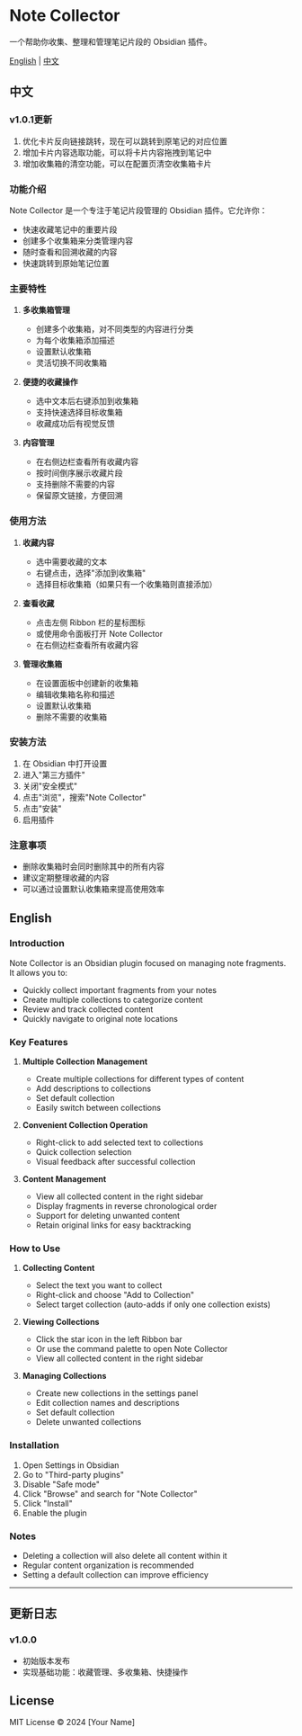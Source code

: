 # Note Collector

一个帮助你收集、整理和管理笔记片段的 Obsidian 插件。

[English](#english) | [中文](#中文)

## 中文

### v1.0.1更新
1. 优化卡片反向链接跳转，现在可以跳转到原笔记的对应位置
2. 增加卡片内容选取功能，可以将卡片内容拖拽到笔记中
3. 增加收集箱的清空功能，可以在配置页清空收集箱卡片

### 功能介绍

Note Collector 是一个专注于笔记片段管理的 Obsidian 插件。它允许你：

- 快速收藏笔记中的重要片段
- 创建多个收集箱来分类管理内容
- 随时查看和回溯收藏的内容
- 快速跳转到原始笔记位置

### 主要特性

1. **多收集箱管理**
   - 创建多个收集箱，对不同类型的内容进行分类
   - 为每个收集箱添加描述
   - 设置默认收集箱
   - 灵活切换不同收集箱

2. **便捷的收藏操作**
   - 选中文本后右键添加到收集箱
   - 支持快速选择目标收集箱
   - 收藏成功后有视觉反馈

3. **内容管理**
   - 在右侧边栏查看所有收藏内容
   - 按时间倒序展示收藏片段
   - 支持删除不需要的内容
   - 保留原文链接，方便回溯

### 使用方法

1. **收藏内容**
   - 选中需要收藏的文本
   - 右键点击，选择"添加到收集箱"
   - 选择目标收集箱（如果只有一个收集箱则直接添加）

2. **查看收藏**
   - 点击左侧 Ribbon 栏的星标图标
   - 或使用命令面板打开 Note Collector
   - 在右侧边栏查看所有收藏内容

3. **管理收集箱**
   - 在设置面板中创建新的收集箱
   - 编辑收集箱名称和描述
   - 设置默认收集箱
   - 删除不需要的收集箱

### 安装方法

1. 在 Obsidian 中打开设置
2. 进入"第三方插件"
3. 关闭"安全模式"
4. 点击"浏览"，搜索"Note Collector"
5. 点击"安装"
6. 启用插件

### 注意事项

- 删除收集箱时会同时删除其中的所有内容
- 建议定期整理收藏的内容
- 可以通过设置默认收集箱来提高使用效率

## English

### Introduction

Note Collector is an Obsidian plugin focused on managing note fragments. It allows you to:

- Quickly collect important fragments from your notes
- Create multiple collections to categorize content
- Review and track collected content
- Quickly navigate to original note locations

### Key Features

1. **Multiple Collection Management**
   - Create multiple collections for different types of content
   - Add descriptions to collections
   - Set default collection
   - Easily switch between collections

2. **Convenient Collection Operation**
   - Right-click to add selected text to collections
   - Quick collection selection
   - Visual feedback after successful collection

3. **Content Management**
   - View all collected content in the right sidebar
   - Display fragments in reverse chronological order
   - Support for deleting unwanted content
   - Retain original links for easy backtracking

### How to Use

1. **Collecting Content**
   - Select the text you want to collect
   - Right-click and choose "Add to Collection"
   - Select target collection (auto-adds if only one collection exists)

2. **Viewing Collections**
   - Click the star icon in the left Ribbon bar
   - Or use the command palette to open Note Collector
   - View all collected content in the right sidebar

3. **Managing Collections**
   - Create new collections in the settings panel
   - Edit collection names and descriptions
   - Set default collection
   - Delete unwanted collections

### Installation

1. Open Settings in Obsidian
2. Go to "Third-party plugins"
3. Disable "Safe mode"
4. Click "Browse" and search for "Note Collector"
5. Click "Install"
6. Enable the plugin

### Notes

- Deleting a collection will also delete all content within it
- Regular content organization is recommended
- Setting a default collection can improve efficiency

---

## 更新日志

### v1.0.0
- 初始版本发布
- 实现基础功能：收藏管理、多收集箱、快捷操作

## License

MIT License © 2024 [Your Name]
